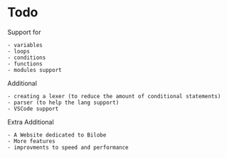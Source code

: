 # Todo

Support for

    - variables
    - loops
    - conditions
    - functions
    - modules support

Additional

    - creating a lexer (to reduce the amount of conditional statements)
    - parser (to help the lang support)
    - VSCode support

Extra Additional

    - A Website dedicated to Bilobe
    - More features
    - improvments to speed and performance
